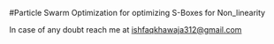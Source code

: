 #Particle Swarm Optimization for optimizing S-Boxes for Non_linearity

In case of any doubt reach me at ishfaqkhawaja312@gmail.com
